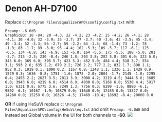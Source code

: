 # Denon AH-D7100
Replace `C:\Program Files\EqualizerAPO\config\config.txt` with:
```
Preamp: -6.0dB
GraphicEQ: 10 -84; 20 -4.3; 22 -4.2; 23 -4.2; 25 -4.2; 26 -4.1; 28 -4.1; 30 -4.0; 32 -3.9; 35 -3.7; 37 -3.7; 40 -3.6; 42 -3.5; 45 -3.4; 49 -3.4; 52 -3.3; 56 -2.7; 59 -2.2; 64 -1.5; 68 -1.4; 73 -1.2; 78 -1.3; 83 -1.7; 89 -3.0; 95 -4.4; 102 -5.3; 109 -5.7; 117 -6.1; 125 -6.5; 134 -6.8; 143 -6.9; 153 -6.8; 164 -5.5; 175 -5.5; 188 -5.0; 201 -3.7; 215 -2.3; 230 -0.4; 246 1.8; 263 3.8; 282 5.8; 301 6.0; 323 6.0; 345 6.0; 369 6.0; 395 5.7; 423 5.3; 452 5.0; 484 4.4; 518 3.7; 554 3.1; 593 2.6; 635 2.2; 679 2.2; 726 2.2; 777 2.2; 832 1.7; 890 1.1; 952 0.3; 1019 0.1; 1090 0.2; 1167 0.8; 1248 1.1; 1336 1.1; 1429 0.9; 1529 0.3; 1636 -0.8; 1751 -1.6; 1873 -2.0; 2004 -1.7; 2145 -1.0; 2295 0.4; 2455 2.2; 2627 3.5; 2811 3.9; 3008 4.2; 3219 4.5; 3444 5.8; 3685 6.0; 3943 6.0; 4219 6.0; 4514 6.0; 4830 6.0; 5168 6.0; 5530 4.4; 5917 1.0; 6331 0.8; 6775 3.6; 7249 1.3; 7756 0.3; 8299 -1.6; 8880 -6.1; 9502 -6.1; 10167 -1.9; 10879 0.0; 11640 0.0; 12455 0.0; 13327 0.0; 14260 0.0; 15258 0.0; 16326 -4.5; 17469 -10.4; 18692 -8.4; 20000 0.0
```
**OR** if using HeSuVi replace `C:\Program Files\EqualizerAPO\config\HeSuVi\eq.txt` and omit `Preamp: -6.0dB` and instead set Global volume in the UI for both channels to **-60**.
![](https://raw.githubusercontent.com/jaakkopasanen/AutoEq/master/results/Sonoma%20Model%20One/headphoncecom/onear/Denon%20AH-D7100/Denon%20AH-D7100.png)